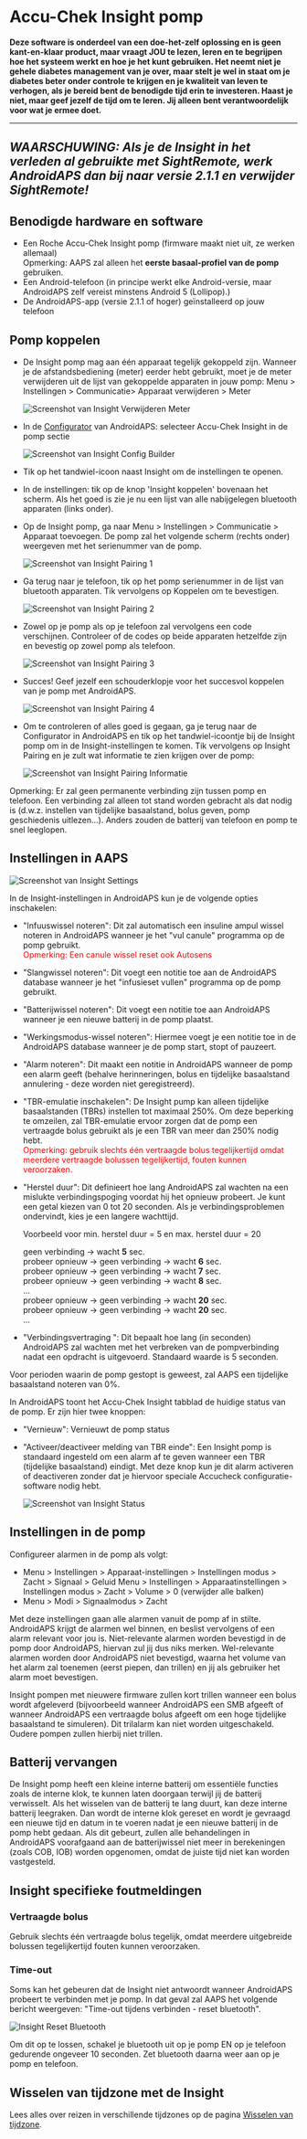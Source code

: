 # Accu-Chek Insight pomp

**Deze software is onderdeel van een doe-het-zelf oplossing en is geen kant-en-klaar product, maar vraagt JOU te lezen, leren en te begrijpen hoe het systeem werkt en hoe je het kunt gebruiken. Het neemt niet je gehele diabetes management van je over, maar stelt je wel in staat om je diabetes beter onder controle te krijgen en je kwaliteit van leven te verhogen, als je bereid bent de benodigde tijd erin te investeren. Haast je niet, maar geef jezelf de tijd om te leren. Jij alleen bent verantwoordelijk voor wat je ermee doet.**

* * *

## ***WAARSCHUWING:** Als je de Insight in het verleden al gebruikte met **SightRemote,** werk AndroidAPS dan bij naar **versie 2.1.1** en **verwijder SightRemote**!*

## Benodigde hardware en software

* Een Roche Accu-Chek Insight pomp (firmware maakt niet uit, ze werken allemaal) <br />Opmerking: AAPS zal alleen het **eerste basaal-profiel van de pomp** gebruiken.
* Een Android-telefoon (in principe werkt elke Android-versie, maar AndroidAPS zelf vereist minstens Android 5 (Lollipop).)
* De AndroidAPS-app (versie 2.1.1 of hoger) geïnstalleerd op jouw telefoon

## Pomp koppelen

* De Insight pomp mag aan één apparaat tegelijk gekoppeld zijn. Wanneer je de afstandsbediening (meter) eerder hebt gebruikt, moet je de meter verwijderen uit de lijst van gekoppelde apparaten in jouw pomp: Menu > Instellingen > Communicatie> Apparaat verwijderen > Meter
    
    ![Screenshot van Insight Verwijderen Meter](../images/Insight_RemoveMeter.png)

* In de [Configurator](../Configuration/Config-Builder) van AndroidAPS: selecteer Accu-Chek Insight in de pomp sectie
    
    ![Screenshot van Insight Config Builder](../images/Insight_ConfigBuilder.png)

* Tik op het tandwiel-icoon naast Insight om de instellingen te openen.

* In de instellingen: tik op de knop 'Insight koppelen' bovenaan het scherm. Als het goed is zie je nu een lijst van alle nabijgelegen bluetooth apparaten (links onder).
* Op de Insight pomp, ga naar Menu > Instellingen > Communicatie > Apparaat toevoegen. De pomp zal het volgende scherm (rechts onder) weergeven met het serienummer van de pomp.
    
    ![Screenshot van Insight Pairing 1](../images/Insight_Pairing1.png)

* Ga terug naar je telefoon, tik op het pomp serienummer in de lijst van bluetooth apparaten. Tik vervolgens op Koppelen om te bevestigen.
    
    ![Screenshot van Insight Pairing 2](../images/Insight_Pairing2.png)

* Zowel op je pomp als op je telefoon zal vervolgens een code verschijnen. Controleer of de codes op beide apparaten hetzelfde zijn en bevestig op zowel pomp als telefoon.
    
    ![Screenshot van Insight Pairing 3](../images/Insight_Pairing3.png)

* Succes! Geef jezelf een schouderklopje voor het succesvol koppelen van je pomp met AndroidAPS.
    
    ![Screenshot van Insight Pairing 4](../images/Insight_Pairing4.png)

* Om te controleren of alles goed is gegaan, ga je terug naar de Configurator in AndroidAPS en tik op het tandwiel-icoontje bij de Insight pomp om in de Insight-instellingen te komen. Tik vervolgens op Insight Pairing en je zult wat informatie te zien krijgen over de pomp:
    
    ![Screenshot van Insight Pairing Informatie](../images/Insight_PairingInformation.png)

Opmerking: Er zal geen permanente verbinding zijn tussen pomp en telefoon. Een verbinding zal alleen tot stand worden gebracht als dat nodig is (d.w.z. instellen van tijdelijke basaalstand, bolus geven, pomp geschiedenis uitlezen...). Anders zouden de batterij van telefoon en pomp te snel leeglopen.

## Instellingen in AAPS

![Screenshot van Insight Settings](../images/Insight_pairing.png)

In de Insight-instellingen in AndroidAPS kun je de volgende opties inschakelen:

* "Infuuswissel noteren": Dit zal automatisch een insuline ampul wissel noteren in AndroidAPS wanneer je het "vul canule" programma op de pomp gebruikt.  
    <font color="red">Opmerking: Een canule wissel reset ook Autosens</b></font>
* "Slangwissel noteren": Dit voegt een notitie toe aan de AndroidAPS database wanneer je het "infusieset vullen" programma op de pomp gebruikt.
* "Batterijwissel noteren": Dit voegt een notitie toe aan AndroidAPS wanneer je een nieuwe batterij in de pomp plaatst.
* "Werkingsmodus-wissel noteren": Hiermee voegt je een notitie toe in de AndroidAPS database wanneer je de pomp start, stopt of pauzeert.
* "Alarm noteren": Dit maakt een notitie in AndroidAPS wanneer de pomp een alarm geeft (behalve herinneringen, bolus en tijdelijke basaalstand annulering - deze worden niet geregistreerd).
* "TBR-emulatie inschakelen": De Insight pump kan alleen tijdelijke basaalstanden (TBRs) instellen tot maximaal 250%. Om deze beperking te omzeilen, zal TBR-emulatie ervoor zorgen dat de pomp een vertraagde bolus gebruikt als je een TBR van meer dan 250% nodig hebt.  
    <font color="red">Opmerking: gebruik slechts één vertraagde bolus tegelijkertijd omdat meerdere vertraagde bolussen tegelijkertijd, fouten kunnen veroorzaken.</font>
* "Herstel duur": Dit definieert hoe lang AndroidAPS zal wachten na een mislukte verbindingspoging voordat hij het opnieuw probeert. Je kunt een getal kiezen van 0 tot 20 seconden. Als je verbindingsproblemen ondervindt, kies je een langere wachttijd.   
      
    Voorbeeld voor min. herstel duur = 5 en max. herstel duur = 20   
      
    geen verbinding -> wacht **5** sec.   
    probeer opnieuw -> geen verbinding -> wacht **6** sec.   
    probeer opnieuw -> geen verbinding -> wacht **7** sec.   
    probeer opnieuw -> geen verbinding -> wacht **8** sec.   
    ...   
    probeer opnieuw -> geen verbinding -> wacht **20** sec.   
    probeer opnieuw -> geen verbinding -> wacht **20** sec.   
    ...

* "Verbindingsvertraging ": Dit bepaalt hoe lang (in seconden) AndroidAPS zal wachten met het verbreken van de pompverbinding nadat een opdracht is uitgevoerd. Standaard waarde is 5 seconden.

Voor perioden waarin de pomp gestopt is geweest, zal AAPS een tijdelijke basaalstand noteren van 0%.

In AndroidAPS toont het Accu-Chek Insight tabblad de huidige status van de pomp. Er zijn hier twee knoppen:

* "Vernieuw": Vernieuwt de pomp status
* "Activeer/deactiveer melding van TBR einde": Een Insight pomp is standaard ingesteld om een alarm af te geven wanneer een TBR (tijdelijke basaalstand) eindigt. Met deze knop kun je dit alarm activeren of deactiveren zonder dat je hiervoor speciale Accucheck configuratie-software nodig hebt.
    
    ![Screenshot van Insight Status](../images/Insight_Status2.png)

## Instellingen in de pomp

Configureer alarmen in de pomp als volgt:

* Menu > Instellingen > Apparaat-instellingen > Instellingen modus > Zacht > Signaal > Geluid Menu > Instellingen > Apparaatinstellingen > Instellingen modus > Zacht > Volume > 0 (verwijder alle balken)
* Menu > Modi > Signaalmodus > Zacht

Met deze instellingen gaan alle alarmen vanuit de pomp af in stilte. AndroidAPS krijgt de alarmen wel binnen, en beslist vervolgens of een alarm relevant voor jou is. Niet-relevante alarmen worden bevestigd in de pomp door AndroidAPS, hiervan zul jij dus niks merken. Wel-relevante alarmen worden door AndroidAPS niet bevestigd, waarna het volume van het alarm zal toenemen (eerst piepen, dan trillen) en jij als gebruiker het alarm moet bevestigen.

Insight pompen met nieuwere firmware zullen kort trillen wanneer een bolus wordt afgeleverd (bijvoorbeeld wanneer AndroidAPS een SMB afgeeft of wanneer AndroidAPS een vertraagde bolus afgeeft om een hoge tijdelijke basaalstand te simuleren). Dit trilalarm kan niet worden uitgeschakeld. Oudere pompen zullen hierbij niet trillen.

## Batterij vervangen

De Insight pomp heeft een kleine interne batterij om essentiële functies zoals de interne klok, te kunnen laten doorgaan terwijl jij de batterij verwisselt. Als het wisselen van de batterij te lang duurt, kan deze interne batterij leegraken. Dan wordt de interne klok gereset en wordt je gevraagd een nieuwe tijd en datum in te voeren nadat je een nieuwe batterij in de pomp hebt gedaan. Als dit gebeurt, zullen alle behandelingen in AndroidAPS voorafgaand aan de batterijwissel niet meer in berekeningen (zoals COB, IOB) worden opgenomen, omdat de juiste tijd niet kan worden vastgesteld.

## Insight specifieke foutmeldingen

### Vertraagde bolus

Gebruik slechts één vertraagde bolus tegelijk, omdat meerdere uitgebreide bolussen tegelijkertijd fouten kunnen veroorzaken.

### Time-out

Soms kan het gebeuren dat de Insight niet antwoordt wanneer AndroidAPS probeert te verbinden met je pomp. In dat geval zal AAPS het volgende bericht weergeven: "Time-out tijdens verbinden - reset bluetooth".

![Insight Reset Bluetooth](../images/Insight_ResetBT.png)

Om dit op te lossen, schakel je bluetooth uit op je pomp EN op je telefoon gedurende ongeveer 10 seconden. Zet bluetooth daarna weer aan op je pomp en telefoon.

## Wisselen van tijdzone met de Insight

Lees alles over reizen in verschillende tijdzones op de pagina [Wisselen van tijdzone](../Usage/Timezone-traveling#insight).